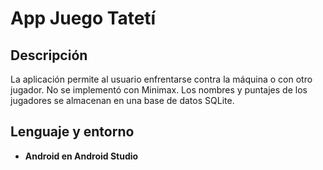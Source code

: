 <h1>App Juego Tatetí</h1>

<h2>Descripción</h2>
La aplicación permite al usuario enfrentarse contra la máquina o con otro jugador. No se implementó con Minimax. Los nombres y puntajes de los jugadores se almacenan en una base de datos SQLite.

<h2>Lenguaje y entorno</h2>

- <b>Android en Android Studio</b>
